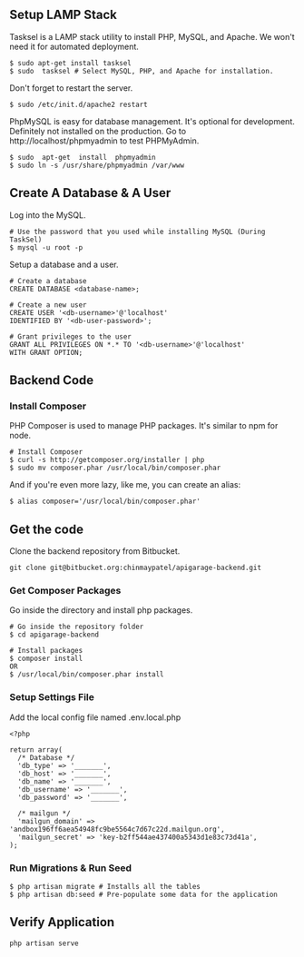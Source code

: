 
## Setup LAMP Stack

Tasksel is a LAMP stack utility to install PHP, MySQL, and Apache. We won't need it for automated deployment.
```
$ sudo apt-get install tasksel
$ sudo  tasksel # Select MySQL, PHP, and Apache for installation.
```

Don't forget to restart the server.
```
$ sudo /etc/init.d/apache2 restart
```

PhpMySQL is easy for database management. It's optional for development. Definitely not installed on the production.
Go to  http://localhost/phpmyadmin to test PHPMyAdmin.
```
$ sudo  apt-get  install  phpmyadmin
$ sudo ln -s /usr/share/phpmyadmin /var/www
```

## Create A Database & A User
Log into the MySQL.
```
# Use the password that you used while installing MySQL (During TaskSel)
$ mysql -u root -p
```

Setup a database and a user.
```
# Create a database
CREATE DATABASE <database-name>;

# Create a new user
CREATE USER '<db-username>'@'localhost'
IDENTIFIED BY '<db-user-password>';

# Grant privileges to the user
GRANT ALL PRIVILEGES ON *.* TO '<db-username>'@'localhost'
WITH GRANT OPTION;
```

## Backend Code

### Install Composer
PHP Composer is used to manage PHP packages. It's similar to npm for node.
```
# Install Composer
$ curl -s http://getcomposer.org/installer | php
$ sudo mv composer.phar /usr/local/bin/composer.phar

```

And if you're even more lazy, like me, you can create an alias:
```
$ alias composer='/usr/local/bin/composer.phar'
```

## Get the code
Clone the backend repository from Bitbucket.
```
git clone git@bitbucket.org:chinmaypatel/apigarage-backend.git
```

### Get Composer Packages
Go inside the directory and install php packages.

```
# Go inside the repository folder
$ cd apigarage-backend

# Install packages
$ composer install
OR
$ /usr/local/bin/composer.phar install
```

### Setup Settings File
Add the local config file named .env.local.php
```
<?php

return array(
  /* Database */
  'db_type' => '_______',
  'db_host' => '_______',
  'db_name' => '_______',
  'db_username' => '_______',
  'db_password' => '_______',

  /* mailgun */
  'mailgun_domain' => 'andbox196ff6aea54948fc9be5564c7d67c22d.mailgun.org',
  'mailgun_secret' => 'key-b2ff544ae437400a5343d1e83c73d41a',
);
```

### Run Migrations & Run Seed
```
$ php artisan migrate # Installs all the tables
$ php artisan db:seed # Pre-populate some data for the application
```

## Verify Application

```
php artisan serve
```
